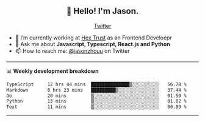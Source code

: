 <h2 align="center">👋 Hello! I'm Jason.</h2>
<p align="center">
  <a href="https://twitter.com/jasonzhouu">Twitter</a>
</p>


- 🔭 I’m currently working at [Hex Trust](https://hextrust.com/) as an Frontend Develoepr
- 💬 Ask me about **Javascript, Typescript, React.js and Python**
- 📫 How to reach me: [@jasonzhouu](https://twitter.com/jasonzhouu) on Twitter

-------

📊 **Weekly development breakdown**
<!--START_SECTION:waka-->

```txt
TypeScript     12 hrs 44 mins  ██████████████▒░░░░░░░░░░   56.78 %
Markdown       8 hrs 23 mins   █████████▒░░░░░░░░░░░░░░░   37.44 %
Go             20 mins         ▒░░░░░░░░░░░░░░░░░░░░░░░░   01.50 %
Python         13 mins         ▒░░░░░░░░░░░░░░░░░░░░░░░░   01.02 %
Text           11 mins         ▒░░░░░░░░░░░░░░░░░░░░░░░░   00.89 %
```

<!--END_SECTION:waka-->

-------
